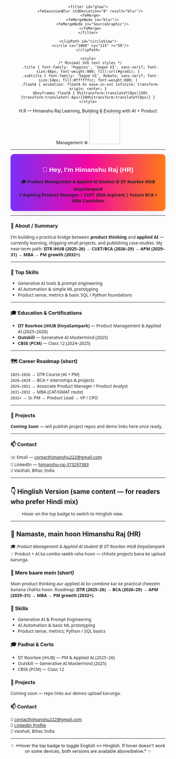 <!-- README.md for HR (Himanshu Raj) -->
<!-- Animated Dual-Language (English ⇄ Hinglish) -->
<!-- Paste this into your GitHub repo root -->

<div align="center">

<!-- 3D Animated Gradient Banner -->
<svg width="100%" height="230" viewBox="0 0 1200 230" xmlns="http://www.w3.org/2000/svg" preserveAspectRatio="xMidYMid slice" role="img" aria-label="H.R — Himanshu Raj">
  <defs>
    <linearGradient id="grad1" x1="0" x2="1">
      <stop offset="0%" stop-color="#7B2FF7"/>
      <stop offset="50%" stop-color="#F107A3"/>
      <stop offset="100%" stop-color="#FF7A18"/>
    </linearGradient>

    <filter id="glow">
      <feGaussianBlur stdDeviation="8" result="blur"/>
      <feMerge>
        <feMergeNode in="blur"/>
        <feMergeNode in="SourceGraphic"/>
      </feMerge>
    </filter>

    <clipPath id="circleView">
      <circle cx="1060" cy="115" r="50"/>
    </clipPath>

    <style>
      /* Minimal SVG text styles */
      .title { font-family: 'Poppins', 'Segoe UI', sans-serif; font-size:48px; font-weight:800; fill:url(#grad1); }
      .subtitle { font-family: 'Segoe UI', Roboto, sans-serif; font-size:14px; fill:#ffffffcc; font-weight:600; }
      .floatA { animation: floatA 6s ease-in-out infinite; transform-origin: center; }
      @keyframes floatA { 0%{transform:translateY(0px)}50%{transform:translateY(-8px)}100%{transform:translateY(0px)} }
    </style>
  </defs>

  <!-- background -->
  <rect width="1200" height="230" rx="18" fill="url(#grad1)"/>

  <g filter="url(#glow)">
    <text x="60" y="120" class="title floatA">H.R — Himanshu Raj</text>
    <text x="60" y="150" class="subtitle">Learning, Building & Evolving with AI + Product Management ⚙️</text>
  </g>

  <!-- Profile Image (raw GitHub link already set) -->
  <image href="https://raw.githubusercontent.com/HR-894/about-me/main/profile.png" width="100" height="100" x="1010" y="65" clip-path="url(#circleView)">
    <!-- subtle slow rotate for motion (non-intrusive) -->
    <animateTransform attributeName="transform" attributeType="XML" type="rotate" from="0 1060 115" to="360 1060 115" dur="18s" repeatCount="indefinite"/>
  </image>
  <circle cx="1060" cy="115" r="55" fill="none" stroke="white" stroke-opacity="0.2" stroke-width="3"/>
</svg>

</div>

---

<!-- Language toggle styling: hover/tap switches visible block -->
<style>
  .readme-toggle { display:inline-block; padding:10px 18px; border-radius:12px; background: linear-gradient(90deg,#7B2FF7,#F107A3,#FF7A18); box-shadow:0 6px 24px rgba(123,47,247,0.12); color:#fff; font-family: 'Poppins', sans-serif; font-weight:600; cursor:default; }
  /* Two content blocks. Default shows English. On hover, show Hinglish. */
  .lang-english { display:block; }
  .lang-hinglish { display:none; }
  .readme-toggle:hover .lang-english { display:none; }
  .readme-toggle:hover .lang-hinglish { display:block; }
  /* Mobile/tap fallback: GitHub doesn't support :active reliably inside MD; hover is our main trick. */
  a.normal-link { color: #0b84ff; text-decoration: none; font-weight:600; }
  p, li { font-family: 'Segoe UI', Roboto, sans-serif; color: #222; }
  .muted { color: #555; }
  blockquote { border-left: 3px solid #eee; padding-left: 10px; color:#444; }
</style>

<div align="center" class="readme-toggle">
  <div class="lang-english">

## 👋 Hey, I'm **Himanshu Raj (HR)**  
🎓 *Product Management & Applied AI Student @ IIT Roorkee iHUB DivyaSampark*  
💡 Aspiring Product Manager | CUET 2026 Aspirant | Future BCA + MBA Candidate

  </div>
  <div class="lang-hinglish">

## 👋 Namaste — main **Himanshu Raj (HR)** hoon  
🎓 *Product Management & Applied AI student @ IIT Roorkee iHUB DivyaSampark*  
💡 Aspiring Product Manager | CUET 2026 ka preparation | BCA → MBA ka plan

  </div>
</div>

---

### 🚀 About / Summary
I'm building a practical bridge between **product thinking** and **applied AI** — currently learning, shipping small projects, and publishing case-studies. My near-term path: **IITR iHUB (2025–26) → CUET/BCA (2026–29) → APM (2029–31) → MBA → PM growth (2032+)**.

---

### 🧠 Top Skills
- Generative AI tools & prompt engineering  
- AI Automation & simple ML prototyping  
- Product sense, metrics & basic SQL / Python foundations

---

### 🎓 Education & Certifications
- **IIT Roorkee (iHUB DivyaSampark)** — Product Management & Applied AI (2025–2026)  
- **Outskill** — Generative AI Mastermind (2025)  
- **CBSE (PCM)** — Class 12 (2024–2025)

---

### 🗺️ Career Roadmap (short)
`2025–2026` → IITR Course (AI + PM)  
`2026–2029` → BCA + internships & projects  
`2029–2031` → Associate Product Manager / Product Analyst  
`2031–2032` → MBA (CAT/GMAT route)  
`2032+` → Sr. PM → Product Lead → VP / CPO

---

### 🧩 Projects
**Coming Soon** — will publish project repos and demo links here once ready.

---

### 📫 Contact
✉️ Email — [contacthimanshu222@gmail.com](mailto:contacthimanshu222@gmail.com)  
🔗 LinkedIn — [himanshu-raj-373297383](https://www.linkedin.com/in/himanshu-raj-373297383/)  
📍 Vaishali, Bihar, India

---

## 👇 Hinglish Version (same content — for readers who prefer Hindi mix)
> Hover on the top badge to switch to Hinglish view.

---

## 👋 Namaste, main hoon **Himanshu Raj (HR)**  
🎓 *Product Management & Applied AI student @ IIT Roorkee iHUB DivyaSampark*  
💡 Product + AI ka combo seekh raha hoon — chhote projects bana ke upload karunga.

### 🚀 Mere baare mein (short)
Main product thinking aur applied AI ko combine kar ke practical cheezein banana chahta hoon. Roadmap: **IITR (2025–26) → BCA (2026–29) → APM (2029–31) → MBA → PM growth (2032+)**.

### 🧠 Skills
- Generative AI & Prompt Engineering  
- AI Automation & basic ML prototyping  
- Product sense, metrics; Python / SQL basics

### 🎓 Padhai & Certs
- IIT Roorkee (iHUB) — PM & Applied AI (2025–26)  
- Outskill — Generative AI Mastermind (2025)  
- CBSE (PCM) — Class 12

### 🧩 Projects
Coming soon — repo links aur demos upload karunga.

### 📫 Contact
📧 [contacthimanshu222@gmail.com](mailto:contacthimanshu222@gmail.com)  
🔗 [LinkedIn Profile](https://www.linkedin.com/in/himanshu-raj-373297383/)  
📍 Vaishali, Bihar, India

---

<div align="center">
✨ *Hover the top badge to toggle English ↔ Hinglish. If hover doesn't work on some devices, both versions are available above/below.* ✨
</div>

